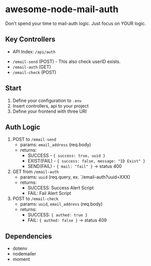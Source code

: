 # awesome-node-mail-auth
Don't spend your time to mail-auth logic. Just focus on YOUR logic.

## Key Controllers
* API Index: `/api/auth`
- `/email-send` (POST) - This also check userID exists.
- `/email-auth` (GET)
- `/email-check` (POST)

## Start
1. Define your configuration to `.env`
2. Insert controllers, api to your project
3. Define your frontend with three URI

## Auth Logic
1. POST to `/email-send`
   - params: `email_address` (req.body)
   - returns:
     - SUCCESS - `{ success: true, uuid }`
     - EXIST(FAIL) - `{ success: false, message: "ID Exist" }`
     - SEND(FAIL) - `{ mail: "fail" }` -> status 400
2. GET from `/email-auth`
   - params: `uuid` (req.query, ex. `/email-auth?uuid=XXX)
   - returns:
     - SUCCESS: Success Alert Script
     - FAIL: Fail Alert Script
3. POST to `/email-check`
   - params: `uuid`, `email_address` (req.body)
   - returns:
     - SUCCESS: `{ authed: true }`
     - FAIL: `{ authed: false }` -> status 409

## Dependencies
- dotenv
- nodemailer
- moment